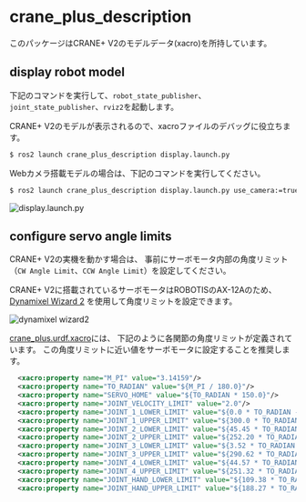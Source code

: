 # crane_plus_description

このパッケージはCRANE+ V2のモデルデータ(xacro)を所持しています。

## display robot model

下記のコマンドを実行して、`robot_state_publisher`、`joint_state_publisher`、`rviz2`を起動します。

CRANE+ V2のモデルが表示されるので、xacroファイルのデバッグに役立ちます。

```sh
$ ros2 launch crane_plus_description display.launch.py
```

Webカメラ搭載モデルの場合は、下記のコマンドを実行してください。

```sh
$ ros2 launch crane_plus_description display.launch.py use_camera:=true
```

![display.launch.py](https://rt-net.github.io/images/crane-plus/display_launch.png)

## configure servo angle limits

CRANE+ V2の実機を動かす場合は、
事前にサーボモータ内部の角度リミット（`CW Angle Limit`、`CCW Angle Limit`）を設定してください。

CRANE+ V2に搭載されているサーボモータはROBOTISのAX-12Aのため、
[Dynamixel Wizard 2](https://emanual.robotis.com/docs/en/software/dynamixel/dynamixel_wizard2/)
を使用して角度リミットを設定できます。

![dynamixel wizard2](https://rt-net.github.io/images/crane-plus/dynamixel_wizard2.png)

[crane_plus.urdf.xacro](./urdf/crane_plus.urdf.xacro)には、
下記のように各関節の角度リミットが定義されています。
この角度リミットに近い値をサーボモータに設定することを推奨します。

```xml
  <xacro:property name="M_PI" value="3.14159"/>
  <xacro:property name="TO_RADIAN" value="${M_PI / 180.0}"/>
  <xacro:property name="SERVO_HOME" value="${TO_RADIAN * 150.0}"/>
  <xacro:property name="JOINT_VELOCITY_LIMIT" value="2.0"/>
  <xacro:property name="JOINT_1_LOWER_LIMIT" value="${0.0 * TO_RADIAN - SERVO_HOME}"/>
  <xacro:property name="JOINT_1_UPPER_LIMIT" value="${300.0 * TO_RADIAN - SERVO_HOME}"/>
  <xacro:property name="JOINT_2_LOWER_LIMIT" value="${45.45 * TO_RADIAN - SERVO_HOME}"/>
  <xacro:property name="JOINT_2_UPPER_LIMIT" value="${252.20 * TO_RADIAN - SERVO_HOME}"/>
  <xacro:property name="JOINT_3_LOWER_LIMIT" value="${3.52 * TO_RADIAN - SERVO_HOME}"/>
  <xacro:property name="JOINT_3_UPPER_LIMIT" value="${290.62 * TO_RADIAN - SERVO_HOME}"/>
  <xacro:property name="JOINT_4_LOWER_LIMIT" value="${44.57 * TO_RADIAN - SERVO_HOME}"/>
  <xacro:property name="JOINT_4_UPPER_LIMIT" value="${251.32 * TO_RADIAN - SERVO_HOME}"/>
  <xacro:property name="JOINT_HAND_LOWER_LIMIT" value="${109.38 * TO_RADIAN - SERVO_HOME}"/>
  <xacro:property name="JOINT_HAND_UPPER_LIMIT" value="${188.27 * TO_RADIAN - SERVO_HOME}"/>
```

